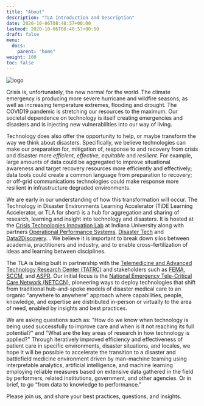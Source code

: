 ```yaml
---
title: "About"
description: "TLA Introduction and Description"
date: 2020-10-06T08:48:57+00:00
lastmod: 2020-10-06T08:48:57+00:00
draft: false
menu:
  docs:
    parent: "home"
weight: 100
toc: false
---
```


![logo](/images/logo_with_title.png)

Crisis is, unfortunately, the new normal for the world. The climate emergency is producing more severe hurricane and wildfire seasons, as well as increasing temperature extremes, flooding and drought. The COVID19 pandemic is stretching our resources to the maximum. Our societal dependence on technology is itself creating emergencies and disasters and is injecting new vulnerabilities into our way of living.

Technology does also offer the opportunity to help, or maybe transform the way we think about disasters. Specifically, we believe technologies can make our preparation for, mitigation of, response to and recovery from crisis and disaster more *efficient*, *effective*, *equitable* and *resilient*. For example, large amounts of data could be aggregated to improve situational awareness and target recovery resources more efficiently and effectively; data tools could create a common language from preparation to recovery; or off-grid communications technologies could make response more resilient in infrastructure degraded environments.

We are early in our understanding of how this transformation will occur. The Technology in Disaster Environments Learning Accelerator (TiDE Learning Accelerator, or TLA for short) is a hub for aggregation and sharing of research, learning and insight into technology and disasters. It is hosted at the [Crisis Technologies Innovation Lab](https://ctil.iu.edu) at Indiana University along with partners [Operational Performance Systems](https://ops1.com), [Disaster Tech](https://disastertech.com) and [Data2Discovery](https://d2discovery.com). . We believe it is important to break down silos between academia, practitioners and industry, and to enable cross-fertilization of ideas and learning between disciplines.

The TLA is being built in partnership with the [Telemedicine and Advanced Technology Research Center (TATRC)](https://www.tatrc.org/) and stakeholders such as [FEMA](https://www.fema.gov/), [SCCM](https://www.sccm.org/), and [ASPR](https://www.phe.gov/about/aspr/Pages/default.aspx). Our initial focus is the [National Emergency Tele-Critical Care Network (NETCCN)](https://www.tatrc.org/netccn/), pioneering ways to deploy technologies that shift from traditional hub-and-spoke models of disaster medical care to an organic “anywhere to anywhere” approach where capabilities, people, knowledge, and expertise are distributed in-person or virtually to the area of need, enabled by insights and best practices.

We are asking questions such as: "How do we know when technology is being used successfully to improve care and when is it not reaching its full potential?" and "What are the key areas of research in how technology is applied?" Through iteratively improved efficiency and effectiveness of patient care in specific environments, disaster situations, and locales, we hope it will be possible to accelerate the transition to a disaster and battlefield medicine environment driven by man-machine teaming using interpretable analytics, artificial intelligence, and machine learning employing reliable measures based on extensive data gathered in the field by performers, related institutions, government, and other agencies. Or in brief, to go “from data to knowledge to performance.”

Please join us, and share your best practices, questions, and insights.

